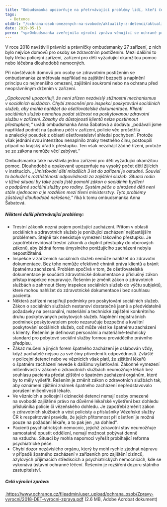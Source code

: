 ```yaml
---
title: "Ombudsmanka upozorňuje na přetrvávající problémy lidí, kteří čelí špatnému zacházení"
tags:
  - Detence
oldUrl: "/ochrana-osob-omezenych-na-svobode/aktuality-z-detenci/aktuality-z-detenci-2019/ombudsmanka-upozornuje-na-pretrvavajici-problemy-lidi-kteri-celi-spatnemu-zachazeni-1/"
date: 2019-05-13
perex: "<p>Ombudsmanka zveřejnila výroční zprávu věnující se ochraně před špatným zaházením. Kromě shrnutí své činnosti za rok 2018 v ní předkládá seznam problémů, které přetrvávají v nejrůznějších zařízeních, kde jsou lidé omezeni na svobodě nebo odkázáni na péči druhých. Ať už se jedná o léčebny dlouhodobě nemocných, policejní cely nebo dětské domovy. Například klienti v zařízeních sociálních služeb se nemají kam obrátit, pokud jsou porušována jejich práva. Neexistuje nezávislý úřad, který by se jejich stížností musel zabývat. V letošním roce se v rámci návštěv zařízení ombudsmanka zaměří na školská zařízení pro děti, u kterých soud rozhodl o ústavní nebo ochranné výchově. </p>"
---
```


<!-- imported from the old website -->

<p>V roce 2018 navštívili právníci a právničky ombudsmanky 27 zařízení, z nich bylo nejvíce domovů pro osoby se zdravotním postižením. Mezi dalšími to byly třeba policejní zařízení, zařízení pro děti vyžadující okamžitou pomoc nebo léčebna dlouhodobě nemocných. </p><p>Při návštěvách domovů pro osoby se zdravotním postižením se ombudsmanka zaměřovala například na zajištění bezpečí a naplnění principu co nejmenšího omezení, zajištění soukromí nebo na ochranu před neoprávněným držením v zařízení. </p><p><em>„Opakovaně upozorňuji, že není zřízen nezávislý stížnostní mechanismus v sociálních službách. Chybí zmocnění pro inspekci poskytování sociálních služeb, aby mohla nahlížet do ošetřovatelské dokumentace. Klienti sociálních služeb nemohou podat stížnost na poskytovanou zdravotní službu v zařízení. Zásahy do důstojnosti klientů nelze postihnout přestupkem,“</em> uvádí ombudsmanka Anna Šabatová a dodává: „podávali jsme například podnět na špatnou péči v zařízení, policie věc prošetřila a znalecký posudek z oblasti ošetřovatelství shledal pochybení. Protože však jednání svou intenzitou nenaplnilo znaky trestného činu, postoupili případ na krajský úřad k přestupku. Ten však nezahájil žádné řízení, protože se ze zákona nemůže věcí zabývat.“</p><p>Ombudsmanka také navštívila jedno zařízení pro děti vyžadující okamžitou pomoc. Dlouhodobě a opakovaně upozorňuje na vysoký počet dětí žijících v institucích. <em>„Umisťování dětí mladších 3 let do zařízení je ostudné. Souvisí to bohužel s roztříštěnosti odpovědnosti za zajištění služeb. Situaci rodin v tíživé situaci by také zcela jistě pomohl zákon o sociálním bydlení a podpůrné sociální služby pro rodiny. Systém péče o ohrožené děti není stále sjednocen a je rozdělen mezi třemi ministerstvy. Tyto problémy zůstávají dlouhodobě neřešené,“</em> říká k tomu ombudsmanka Anna Šabatová.  </p><h5>Některé další přetrvávající problémy:</h5><ul><li>Trestní zákoník nezná pojem ponižující zacházení. Přitom v oblasti sociálních a zdravotních služeb je ponižující zacházení nejčastějším problémem. Stejně tak neexistuje vymezení takového přestupku. Je zapotřebí revidovat trestní zákoník a doplnit přestupky do oborových zákonů, aby žádná forma úmyslného ponižujícího zacházení nebyla nepostižitelná.</li><li>Inspekce v zařízeních sociálních služeb nemůže nahlížet do zdravotní dokumentace. Bez toho nemůže efektivně chránit práva klientů a bránit špatnému zacházení. Problém spočívá v tom, že ošetřovatelská dokumentace je součástí zdravotnické dokumentace a příslušný zákon přístup inspekce neupravuje. Řešením je změnit zákon o zdravotních službách a zahrnout členy inspekce sociálních služeb do výčtu subjektů, které mohou nahlížet do zdravotnické dokumentace i bez souhlasu pacienta.</li><li>Některá zařízení nesplňují podmínky pro poskytování sociálních služeb. Zákon o sociálních službách nestanoví dostatečně jasně a předvídatelně požadavky na personální, materiální a technické zajištění konkrétního druhu poskytovaných pobytových služeb. Naplnění registračních podmínek poskytovatelem proto nezaručuje bezpečné a kvalitní poskytování sociálních služeb, což může vést ke špatnému zacházení s klienty. Řešením je definovat personální a materiálně-technický standard pro pobytové sociální služby formou prováděcího právního předpisu.</li><li>Zákaz mučení a jiných forem špatného zacházení je oslabován vždy, když pachatelé nejsou za své činy přivedeni k odpovědnosti. Zvláště v policejní detenci nebo ve věznicích však platí, že zjištění lékařů o špatném zacházení nevede k dalšímu vyšetřování. Zákonné vymezení mlčenlivosti v zákoně o zdravotních službách neumožňuje lékaři bez souhlasu pacienta předat zjištění o špatném zacházení orgánům, které by to měly vyšetřit. Řešením je změnit zákon o zdravotních službách tak, aby oznámení zjištění známek špatného zacházení nepředstavovalo porušení mlčenlivosti lékaře.</li><li>Ve věznicích a policejní i cizinecké detenci nemají osoby omezené na svobodě zajištěné právo na důvěrné lékařské vyšetření bez dohledu příslušníka policie či vězeňského dohledu. Je zapotřebí změnit zákon o zdravotních službách a vést policisty a příslušníky Vězeňské služby ČR k respektování pravidla, že jejich přítomnost při ošetření je možná pouze na požádání lékaře, a to pak jen „na dohled“.</li><li>Pacienti psychiatrických nemocnic, jejichž zdravotní stav neumožňuje samostatně opustit oddělení, nemají možnost pobývat denně na vzduchu. Situaci by mohla napomoci vyřešit probíhající reforma psychiatrické péče.</li><li>Chybí dozor nezávislého orgánu, který by mohl rychle zjednat nápravu v případě špatného zacházení v zařízeních pro zajištění cizinců, azylových přijímacích střediscích a psychiatrických nemocnicích, kde se vykonává ústavní ochranné léčení. Řešením je rozšíření dozoru státního zastupitelství. </li></ul><h5>Celá výroční zpráva:</h5><p><a title="Otevření do nového okna" href="https://www.ochrance.cz/fileadmin/user_upload/ochrana_osob/Zpravy-vyrocni/2018-DET-vyrocni-zprava.pdf" target="_blank"><img alt="" src="https://www.ochrance.cz/typo3/ext/od_linkdesc/icons/pdf.gif" class="od_linkdesc_icon" /> https://www.ochrance.cz/fileadmin/user_upload/ochrana_osob/Zpravy-vyrocni/2018-DET-vyrocni-zprava.pdf</a> (2.6 MB, Adobe Acrobat dokument)</p>
